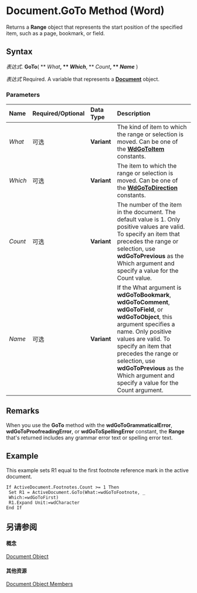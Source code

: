
# Document.GoTo Method (Word)

Returns a  **Range** object that represents the start position of the specified item, such as a page, bookmark, or field.


## Syntax

 _表达式_. **GoTo**( ** _What_**, ** _Which_**, ** _Count_**, ** _Name_** )

 _表达式_ Required. A variable that represents a **[Document](8d83487a-2345-a036-a916-971c9db5b7fb.md)** object.


### Parameters



|**Name**|**Required/Optional**|**Data Type**|**Description**|
|:-----|:-----|:-----|:-----|
| _What_|可选|**Variant**|The kind of item to which the range or selection is moved. Can be one of the  **[WdGoToItem](14b60456-ee96-e845-2686-79e9810a2af5.md)** constants.|
| _Which_|可选|**Variant**|The item to which the range or selection is moved. Can be one of the  **[WdGoToDirection](5035c4af-283d-1cf2-ef68-b6102023f926.md)** constants.|
| _Count_|可选|**Variant**|The number of the item in the document. The default value is 1. Only positive values are valid. To specify an item that precedes the range or selection, use  **wdGoToPrevious** as the Which argument and specify a value for the Count value.|
| _Name_|可选|**Variant**|If the What argument is  **wdGoToBookmark**, **wdGoToComment**, **wdGoToField**, or **wdGoToObject**, this argument specifies a name. Only positive values are valid. To specify an item that precedes the range or selection, use **wdGoToPrevious** as the Which argument and specify a value for the Count argument.|

## Remarks

When you use the  **GoTo** method with the **wdGoToGrammaticalError**, **wdGoToProofreadingError**, or **wdGoToSpellingError** constant, the **Range** that's returned includes any grammar error text or spelling error text.


## Example

This example sets R1 equal to the first footnote reference mark in the active document.


```
If ActiveDocument.Footnotes.Count >= 1 Then 
 Set R1 = ActiveDocument.GoTo(What:=wdGoToFootnote, _ 
 Which:=wdGoToFirst) 
 R1.Expand Unit:=wdCharacter 
End If
```


## 另请参阅


#### 概念


[Document Object](8d83487a-2345-a036-a916-971c9db5b7fb.md)
#### 其他资源


[Document Object Members](http://msdn.microsoft.com/library/fc9ab457-0888-f917-3d52-387168ac23b9%28Office.15%29.aspx)